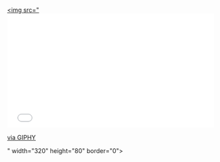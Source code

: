 <a href="https://my.pcloud.com/publink/show?code=kZ5oRqZPQMHwgp6fzJwBVtSVLLImBSXBOBy#tpl=publicfoldergrid" target="_blank"><img src="<iframe src="//giphy.com/embed/4pikC5WX05Zra" width="480" height="265" frameBorder="0" class="giphy-embed" allowFullScreen></iframe><p><a href="https://giphy.com/gifs/4pikC5WX05Zra">via GIPHY</a></p>" width="320" height="80" border="0"></a>
